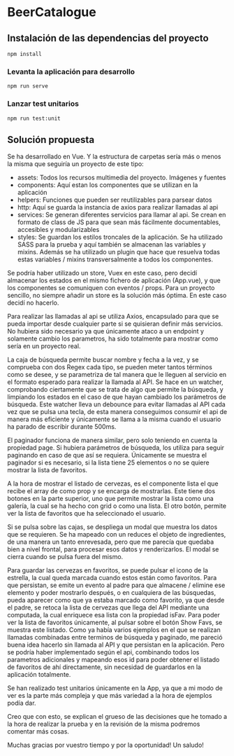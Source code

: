 # BeerCatalogue

## Instalación de las dependencias del proyecto
```
npm install
```

### Levanta la aplicación para desarrollo
```
npm run serve
```

### Lanzar test unitarios
```
npm run test:unit
```
## Solución propuesta

Se ha desarrollado en Vue. Y la estructura de carpetas sería más o menos la misma que seguiría un proyecto de este tipo: 
* assets: Todos los recursos multimedia del proyecto. Imágenes y fuentes
* components: Aquí estan los componentes que se utilizan en la aplicación
* helpers: Funciones que pueden ser reutilizables para parsear datos
* http: Aquí se guarda la instancia de axios para realizar llamadas al api
* services: Se generan diferentes servicios para llamar al api. Se crean en formato de class de JS para que sean más fácilmente documentables, accesibles y modularizables
* styles: Se guardan los estilos troncales de la aplicación. Se ha utilizado SASS para la prueba y aquí también se almacenan las variables y mixins. Además se ha utilizado un plugin que hace que resuelva todas estas variables / mixins transversalmente a todos los componentes.

Se podría haber utilizado un store, Vuex en este caso, pero decidí almacenar los estados en el mismo fichero de aplicación (App.vue), y que los componentes se comuniquen con eventos / props. Para un proyecto sencillo, no siempre añadir un store es la solución más óptima. En este caso decidí no hacerlo.

Para realizar las llamadas al api se utiliza Axios, encapsulado para que se pueda importar desde cualquier parte si se quisieran definir más servicios. No hubiera sido necesario ya que únicamente ataco a un endpoint y solamente cambio los parametros, ha sido totalmente para mostrar como sería en un proyecto real.

La caja de búsqueda permite buscar nombre y fecha a la vez, y se comprueba con dos Regex cada tipo, se pueden meter tantos términos como se desee, y se parametriza de tal manera que le lleguen al servicio en el formato esperado para realizar la llamada al API. Se hace en un watcher, comprobando ciertamente que se trata de algo que permite la búsqueda, y limpiando los estados en el caso de que hayan cambiado los parámetros de búsqueda. Este watcher lleva un debounce para evitar llamadas al API cada vez que se pulsa una tecla, de esta manera conseguimos consumir el api de manera más eficiente y únicamente se llama a la misma cuando el usuario ha parado de escribir durante 500ms.

El paginador funciona de manera similar, pero solo teniendo en cuenta la propiedad page. Si hubiera parámetros de búsqueda, los utiliza para seguir paginando en caso de que así se requiera. Únicamente se muestra el paginador si es necesario, si la lista tiene 25 elementos o no se quiere mostrar la lista de favoritos.

A la hora de mostrar el listado de cervezas, es el componente lista el que recibe el array de como prop y se encarga de mostrarlas. Este tiene dos botones en la parte superior, uno que permite mostrar la lista como una galería, la cual se ha hecho con grid o como una lista. El otro botón, permite ver la lista de favoritos que ha seleccionado el usuario.

Si se pulsa sobre las cajas, se despliega un modal que muestra los datos que se requieren. Se ha mapeado con un reduces el objeto de ingredientes, de una manera un tanto enrevesada, pero que me parecía que quedaba bien a nivel frontal, para procesar esos datos y renderizarlos. El modal se cierra cuando se pulsa fuera del mismo.

Para guardar las cervezas en favoritos, se puede pulsar el icono de la estrella, la cual queda marcada cuando estos están como favoritos. Para que persistan, se emite un evento al padre para que almacene / elimine ese elemento y poder mostrarlo después, o en cualquiera de las búsquedas, pueda aparecer como que ya estaba marcado como favorito, ya que desde el padre, se retoca la lista de cervezas que llega del API mediante una computada, la cual enriquece esa lista con la propiedad isFav. Para poder ver la lista de favoritos únicamente, al pulsar sobre el botón Show Favs, se muestra este listado. Como ya había varios ejemplos en el que se realizan llamadas combinadas entre terminos de búsqueda y paginado, me pareció buena idea hacerlo sin llamada al API y que persistan en la aplicación. Pero se podría haber implementado según el api, combinando todos los parametros adicionales y mapeando esos id para poder obtener el listado de favoritos de ahí directamente, sin necesidad de guardarlos en la aplicación totalmente.

Se han realizado test unitarios únicamente en la App, ya que a mi modo de ver es la parte más compleja y que más variedad a la hora de ejemplos podía dar.

Creo que con esto, se explican el grueso de las decisiones que he tomado a la hora de realizar la prueba y en la revisión de la misma podremos comentar más cosas.

Muchas gracias por vuestro tiempo y por la oportunidad! Un saludo!

